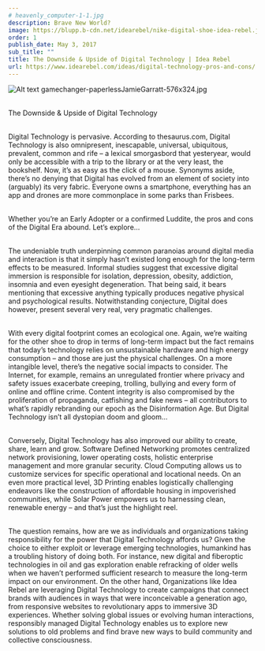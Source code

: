```yaml
---
# heavenly_computer-1-1.jpg
description: Brave New World?
image: https://blupp.b-cdn.net/idearebel/nike-digital-shoe-idea-rebel.jpeg?quality=80&width=800
order: 1
publish_date: May 3, 2017
sub_title: ""
title: The Downside & Upside of Digital Technology | Idea Rebel
url: https://www.idearebel.com/ideas/digital-technology-pros-and-cons/
---
```

![Alt text](https://blupp.b-cdn.net/idearebel/nike-digital-shoe-idea-rebel.jpeg?quality=80&width=800?quality=80&width=800 "a title")
gamechanger-paperlessJamieGarratt-576x324.jpg

\
The Downside & Upside of Digital Technology

\
Digital Technology is pervasive. According to thesaurus.com, Digital Technology is also omnipresent, inescapable, universal, ubiquitous, prevalent, common and rife – a lexical smorgasbord that yesteryear, would only be accessible with a trip to the library or at the very least, the bookshelf. Now, it’s as easy as the click of a mouse. Synonyms aside, there’s no denying that Digital has evolved from an element of society into (arguably) its very fabric. Everyone owns a smartphone, everything has an app and drones are more commonplace in some parks than Frisbees.

\
Whether you’re an Early Adopter or a confirmed Luddite, the pros and cons of the Digital Era abound. Let’s explore…

\
The undeniable truth underpinning common paranoias around digital media and interaction is that it simply hasn’t existed long enough for the long-term effects to be measured. Informal studies suggest that excessive digital immersion is responsible for isolation, depression, obesity, addiction, insomnia and even eyesight degeneration. That being said, it bears mentioning that excessive anything typically produces negative physical and psychological results. Notwithstanding conjecture, Digital does however, present several very real, very pragmatic challenges.

\
With every digital footprint comes an ecological one. Again, we’re waiting for the other shoe to drop in terms of long-term impact but the fact remains that today’s technology relies on unsustainable hardware and high energy consumption – and those are just the physical challenges. On a more intangible level, there’s the negative social impacts to consider. The Internet, for example, remains an unregulated frontier where privacy and safety issues exacerbate creeping, trolling, bullying and every form of online and offline crime. Content integrity is also compromised by the proliferation of propaganda, catfishing and fake news – all contributors to what’s rapidly rebranding our epoch as the Disinformation Age. But Digital Technology isn’t all dystopian doom and gloom…

\
Conversely, Digital Technology has also improved our ability to create, share, learn and grow. Software Defined Networking promotes centralized network provisioning, lower operating costs, holistic enterprise management and more granular security. Cloud Computing allows us to customize services for specific operational and locational needs. On an even more practical level, 3D Printing enables logistically challenging endeavors like the construction of affordable housing in impoverished communities, while Solar Power empowers us to harnessing clean, renewable energy – and that’s just the highlight reel.

\
The question remains, how are we as individuals and organizations taking responsibility for the power that Digital Technology affords us? Given the choice to either exploit or leverage emerging technologies, humankind has a troubling history of doing both. For instance, new digital and fiberoptic technologies in oil and gas exploration enable refracking of older wells when we haven’t performed sufficient research to measure the long-term impact on our environment. On the other hand, Organizations like Idea Rebel are leveraging Digital Technology to create campaigns that connect brands with audiences in ways that were inconceivable a generation ago, from responsive websites to revolutionary apps to immersive 3D experiences. Whether solving global issues or evolving human interactions, responsibly managed Digital Technology enables us to explore new solutions to old problems and find brave new ways to build community and collective consciousness.
